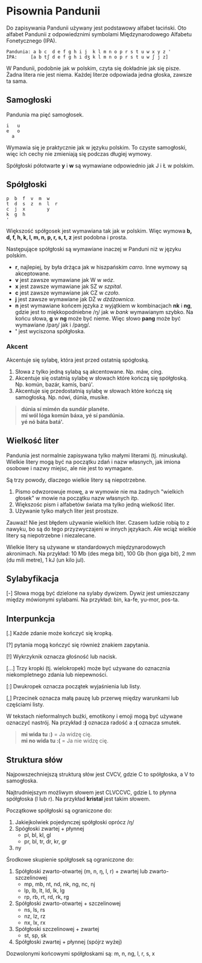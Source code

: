 Pisownia Pandunii
====================

Do zapisywania Pandunii używany jest podstawowy alfabet łaciński. Oto alfabet Pandunii z odpowiedznimi symbolami Międzynarodowego Alfabetu Fonetycznego (IPA).

    Pandunia: a b c  d e f g h i j  k l m n o p r s t u w x y z '
    IPA:     [a b tʃ d e f g h i dʒ k l m n o p r s t u w ʃ j z]

W Pandunii, podobnie jak w polskim, czyta się dokładnie jak się pisze. Żadna litera nie jest niema. Każdej literze odpowiada jedna głoska, zawsze ta sama.


Samogłoski
------------

Pandunia ma pięć samogłosek.

    i   u
    e   o
      a

Wymawia się je praktycznie jak w języku polskim. To czyste samogłoski, więc ich cechy nie zmieniają się podczas długiej wymowy.

Spółgłoski półotwarte **y** i **w** są wymawiane odpowiednio jak J i Ł w polskim.


Spółgłoski
----------------

    p  b  f  v  m  w
    t  d  s  z  n  l  r
    c  j  x        y
    k  g  h
    '

Większość spółgosek jest wymawiana tak jak w polskim. Więc wymowa **b, d, f, h, k, l, m, n, p, r, s, t, z** jest podobna i prosta.

Następujące spółgłoski są wymawiane inaczej w Panduni niż w języku polskim.

- **r**, najlepiej, by była drżąca jak w hiszpańskim _carro_. Inne wymowy są akceptowane.
- **v** jest zawsze wymawiane jak W w _wóz_.
- **x** jest zawsze wymawiane jak SZ w _szpital_.
- **c** jest zawsze wymawiane jak CZ w _czoło_.
- **j** jest zawsze wymawiane jak DŻ w _dżdżownica_.
- **n** jest wymawiane końcem języka z wyjątkiem w kombinacjach **nk** i **ng**, gdzie jest to miękkopodniebne /ŋ/ jak w _bank_ wymawianym szybko. Na końcu słowa, **g** w **ng** może być nieme. Więc słowo **pang** może być wymawiane /paŋ/ jak i /paŋg/.
- **'** jest wyciszona spółgłoska.


### Akcent

Akcentuje się sylabę, która jest przed ostatnią spógłoską.

1. Słowa z tylko jedną sylabą są akcentowane. Np. máw, cíng.
2. Akcentuje się ostatnią sylabę w słowach które kończą się spółgłoską. Np. komún, bazár, kamís, barú'.
3. Akcentuje się przedostatnią sylabę w słowach które kończą się samogłoską. Np. nówi, dúnia, musíke.

> **dúnia sí mimén da sundár planéte.**  
> **mí wól lóga komún báxa, yé sí pandúnia.**  
> **yé nó báta batá'.**


## Wielkość liter

Pandunia jest normalnie zapisywana tylko małymi literami (tj. minuskułą). Wielkie litery mogą być na początku zdań i nazw własnych, jak imiona osobowe i nazwy miejsc, ale nie jest to wymagane.

Są trzy powody, dlaczego wielkie litery są niepotrzebne.

1. Pismo odwzorowuje mowę, a w wymowie nie ma żadnych "wielkich głosek" w mowie na początku nazw własnych itp.
2. Większośc pism i alfabetów świata ma tylko jedną wielkość liter.
3. Używanie tylko małych liter jest prostsze.

Zauważ! Nie jest błędem używanie wielkich liter. Czasem ludzie robią to z nawyku, bo są do tego przyzwyczajeni w innych językach. Ale wciąż wielkie litery są niepotrzebne i niezalecane.

Wielkie litery są używane w standardowych międzynarodowych akronimach. Na przykład: 10 Mb (des mega bit), 100 Gb (hon giga bit), 2 mm (du mili metre), 1 kJ (un kilo jul).


## Sylabyfikacja

[-] Słowa mogą być dzielone na sylaby dywizem. Dywiz jest umieszczany między mówionymi sylabami. Na przykład: bin, ka-fe, yu-mor, pos-ta.


## Interpunkcja

[.] Każde zdanie może kończyć się kropką.

[?] pytania mogą kończyć się również znakiem zapytania.

[!] Wykrzyknik oznacza głośność lub nacisk.

[...] Trzy kropki (tj. wielokropek) może być używane do oznacznia niekompletnego zdania lub niepewności.

[:] Dwukropek oznacza początek wyjaśnienia lub listy.

[,] Przecinek oznacza małą pauzę lub przerwę między warunkami lub częściami listy.

W tekstach nieformalnych buźki, emotikony i emoji mogą być używane oznaczyć nastrój. Na przykład **:)** oznacza radość a **:(** oznacza smutek.

> **mi wida tu :)** = Ja widzę cię.  
> **mi no wida tu :(** = Ja nie widzę cię.


## Struktura słów

Najpowszechniejszą strukturą słów jest CVCV, gdzie C to spółgłoska, a V to samogłoska.

Najtrudniejszym możliwym słowem jest CLVCCVC, gdzie L to płynna spółgłoska (l lub r). Na przykład **kristal** jest takim słowem.

Początkowe spółgłoski są ograniczone do:

1. Jakiejkolwiek pojedynczej spółgłoski oprócz /ŋ/
2. Spógłoski zwartej + płynnej
    - pl, bl, kl, gl
    - pr, bl, tr, dr, kr, gr
3. ny

Środkowe skupienie spółgłosek są ograniczone do:

1. Spółgłoski zwarto-otwartej (m, n, ŋ, l, r) + zwartej lub zwarto-szczelinowej
    - mp, mb, nt, nd, nk, ng, nc, nj
    - lp, lb, lt, ld, lk, lg
    - rp, rb, rt, rd, rk, rg
2. Spółgłoski zwarto-otwartej + szczelinowej
    - ns, ls, rs
    - nz, lz, rz
    - nx, lx, rx
3. Spółgłoski szczelinowej + zwartej
    - st, sp, sk
4. Spółgłoski zwartej + płynnej (spójrz wyżej)

Dozwolonymi końcowymi spółgłoskami są:
m, n, ng, l, r, s, x


